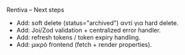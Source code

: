 Rentiva – Next steps
- Add: soft delete (status="archived") αντί για hard delete.
- Add: Joi/Zod validation + centralized error handler.
- Add: refresh tokens / token expiry handling.
- Add: μικρό frontend (fetch + render properties).
